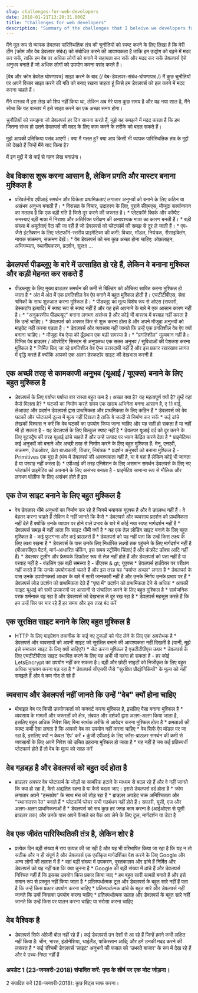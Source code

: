 ```yaml
---
slug: challenges-for-web-developers
date: 2018-01-21T13:20:31.000Z
title: "Challenges for web developers"
description: "Summary of the challenges that I beleive we developers face every day."
---
```



मैंने मूल रूप से व्यापक डेवलपर पारिस्थितिक तंत्र की चुनौतियों को स्पष्ट करने के लिए लिखा है कि मेरी टीम (क्रोम और वेब डेवलपर संबंध) को संबोधित करने की आवश्यकता है ताकि हम उद्योग को बढ़ने में मदद कर सकें, ताकि हम वेब पर अधिक लोगों को बनाने में सहायता कर सकें और मदद कर सकें डेवलपर्स ऐसे अनुभव बनाते हैं जो अधिक लोगों को उपयोग करना पसंद करते हैं।

[वेब और क्रोम देवरेल घोषणापत्र] साझा करने के बाद (/ वेब-डेवलपर-संबंध-घोषणापत्र /) मैं कुछ चुनौतियों पर अपने विचार साझा करने की गति को बनाए रखना चाहता हूं जिसे हम डेवलपर्स को हल करने में मदद करना चाहते हैं।

मैंने वास्तव में इस लेख को शिप नहीं किया था, लेकिन अब मेरे पास कुछ समय है और यह नया साल है, मैंने सोचा कि यह वास्तव में इसे साझा करने का एक अच्छा समय होगा।

चुनौतियों को समझना जो डेवलपर्स हर दिन सामना करते हैं, मुझे यह समझने में मदद करता है कि हम जितना संभव हो उतने डेवलपर्स की मदद के लिए काम करने के तरीके को बदल सकते हैं।

मुझे आपकी प्रतिक्रिया पसंद आएगी। क्या मै गलत हु? क्या आप किसी भी व्यापक पारिस्थितिक तंत्र के मुद्दों को देखते हैं जिन्हें मैंने याद किया है?

मैं इन मुद्दों में से कई से गहन लेख बनाउंगा।

## वेब विकास शुरू करना आसान है, लेकिन प्रगति और मास्टर बनाना मुश्किल है

* परिवर्तनीय एपीआई समर्थन और विक्रेता प्राथमिकताएं लगातार अनुभवों को बनाने के लिए कठिन या असंभव अनुभव बनाती हैं। * विरासत के विचार, उदाहरण के लिए, पुराने सीएमएस, मौजूदा कार्यान्वयन का मतलब है कि एक बड़ी गति है जिसे दूर करने की जरूरत है। * प्लेटफॉर्म क्विर्क और कॉम्पैट समस्याएं बड़ी मात्रा में निराशा और अतिरिक्त परीक्षण की अनावश्यक मात्रा का कारण बनती हैं। * बड़ी संख्या में अमूर्तताएं पैदा की जा रही हैं जो डेवलपर्स को प्लेटफॉर्म की समझ से दूर ले जाती हैं। * एप-जैसे इंटरैक्शन के लिए प्लेटफॉर्म-स्तरीय प्राइमेटिव्स की कमी: विचार, मॉडल, नियंत्रक, रीसाइक्लिंग, नायक संक्रमण, संक्रमण देखें। * वेब डेवलपर्स को सब कुछ अच्छा होना चाहिए: ऑफ़लाइन, अभिगम्यता, स्थानीयकरण, प्रदर्शन, सुरक्षा ...

## डेवलपर्स पीडब्लूए के बारे में उत्साहित हो रहे हैं, लेकिन वे बनाना मुश्किल और कड़ी मेहनत कर सकते हैं

* पीडब्ल्यूए के लिए मुख्य ब्राउज़र समर्थन की कमी से बिल्डिंग को औचित्य साबित करना मुश्किल हो जाता है * अंत में अंत में एक प्रगतिशील वेब ऐप बनाने में बहुत मुश्किल होती है। एचटीटीपीएस, सेवा श्रमिकों के साथ शुरुआत करना मुश्किल है। * पीडब्लूए का मूल्य विशेष रूप से ओएस (सफारी, डेस्कटॉप इत्यादि) में स्पष्ट रूप से स्पष्ट नहीं है और यह इसे अपनाने के बारे में एक आसान कारण नहीं है। * "अनुकरणीय पीडब्ल्यूए" बनाना लगभग असंभव है और कोई भी वास्तव में परवाह नहीं करता है कि उन्हें चाहिए। * डेवलपर्स को अक्सर फिर से शुरू करना होता है और अपने मौजूदा अनुभवों को माइग्रेट नहीं करना पड़ता है। * डेवलपर्स और व्यवसाय नहीं जानते कि उन्हें एक प्रगतिशील वेब ऐप क्यों बनाना चाहिए। * मौजूदा वेब ऐप्स की ढूँढथाम एक बड़ी समस्या है। * "प्रगतिशील" मूल्यवान नहीं है। विभिन्न वेब ब्राउज़र / ऑपरेटिंग सिस्टम से अनुपलब्ध एक सतत अनुभव / सुविधाओं की पेशकश करना मुश्किल है * निर्मित किए जा रहे प्रगतिशील वेब ऐप्स उत्तरदायी नहीं हैं और इस प्रकार रखरखाव लागत में वृद्धि करते हैं क्योंकि आपको एक अलग डेस्कटॉप साइट की देखभाल करनी है

## एक अच्छी तरह से कामकाजी अनुभव (यूआई / यूएक्स) बनाने के लिए बहुत मुश्किल है

* डेवलपर्स के लिए पर्याप्त पर्याप्त बार रास्ता बहुत कम है। अच्छा क्या है? यह महत्वपूर्ण क्यों है? तुम्हें वहां कैसे मिलता है? * घटकों का निर्माण करते समय एक खराब अभिनेता बनना आसान है, ए 11 वाई, लेआउट और प्रदर्शन डेवलपर्स द्वारा प्राथमिकता और प्राथमिकता के लिए कठिन हैं * डेवलपर्स को वेब घटकों और प्लेटफार्म टूल्स में मूल्य नहीं दिखता है ताकि वे जल्दी से निर्माण कर सकें * कई ढांचे लेखकों विश्वास न करें कि वेब घटकों का उपयोग किया जाना चाहिए और यह सही हो सकता है या नहीं भी हो सकता है - यह डेवलपर्स के लिए बिल्कुल स्पष्ट नहीं है * डेवलपर यूआई दर्द को दूर करने के लिए बूटस्ट्रैप की तरह यूआई ढांचे चाहते हैं और उन्हें उत्पाद पर ध्यान केंद्रित करने देता है * प्राइमेटिव्स कई अनुभवों को बनाने और अच्छी तरह से निर्माण करने के लिए बहुत मुश्किल हैं: मेनू, एनएवी, संक्रमण, टेकओवर, डेटा बाध्यकारी, विचार, नियंत्रक * प्रदर्शन अनुभवों को बनाना मुश्किल है - Primitives एक मुद्दा है (मंच में डेवलपर्स की आवश्यकता नहीं है, या वे वहां हैं लेकिन कोई भी जानता है या परवाह नहीं करता है) * एपीआई की तरह एनिमेशन के लिए असमान समर्थन डेवलपर्स के लिए नए प्लेटफॉर्म प्राइमेटिव को अपनाने के लिए असंभव बनाता है - प्राइमेटिव सामान्य रूप से मौलिक और लगभग पॉलीफ के लिए असंभव होते हैं इल

## एक तेज साइट बनाने के लिए बहुत मुश्किल है

* वेब डेवलपर धीमे अनुभवों का निर्माण कर रहे हैं जिनमें भयानक यूएक्स है और वे उपलब्ध नहीं हैं। वे बेहतर करना चाहते हैं लेकिन वे नहीं जानते कि कैसे * डेवलपर्स और व्यवसाय प्रदर्शन को प्राथमिकता नहीं देते हैं क्योंकि उनके व्यापार पर होने वाले प्रभाव के बारे में कोई नया स्पष्ट मार्गदर्शन नहीं है * डेवलपर्स समझ में नहीं आता कि साइट धीमी क्यों है * यह एक तेज़ लोडिंग साइट बनाने के लिए बहुत मुश्किल है - कई फुटगन्स और कई ब्राउज़र्स हैं * डेवलपर्स को यह नहीं पता कि उन्हें किस लक्ष्य के लिए लक्ष्य रखना है * डेवलपर्स के पास उनके लिए निर्धारित लक्ष्यों तक पहुंचने के लिए मार्गदर्शन नहीं है (पीआरपीएल पैटर्न, मार्ग-आधारित चंकिंग, इस समय स्ट्रीमिंग चिंताएं हैं और कंक्रीट डॉक्स आदि नहीं हैं) * डेवलपर टूलींग और फ्रेमवर्क डिफ़ॉल्ट रूप से तेज़ नहीं होते हैं और डेवलपर्स को पता नहीं है या परवाह नहीं है - बंडलिंग एक बड़ी समस्या है - डीएक्स & gt; यूएक्स * डेवलपर्स हार्डवेयर पर परीक्षण नहीं करते हैं कि उनके उपयोगकर्ता चलते हैं और इस तरह यह "पर्याप्त अच्छा" लगता है * डेवलपर्स के पास उनके उपयोगकर्ता आधार के बारे में सारी जानकारी नहीं है और उनके निर्णय उनके प्रभाव पर हैं * डेवलपर्स लोड प्रदर्शन को प्राथमिकता देते हैं "पृष्ठ में" प्रदर्शन को प्राथमिकता देने से अधिक * आपकी साइट यूआई को सभी उपकरणों पर आसानी से संचालित करने के लिए बहुत मुश्किल है * सार्वजनिक परफ शर्मनाक बढ़ रहा है और डेवलपर्स को देखभाल से दूर रख रहा है * डेवलपर्स महसूस करते हैं कि हम उन्हें सिर पर मार रहे हैं हर समय और इस तरह बंद करें

## एक सुरक्षित साइट बनाने के लिए बहुत मुश्किल है

* HTTP के लिए माइग्रेशन तकनीक के कई नए टुकड़ों को गोद लेने के लिए एक अवरोधक है * डेवलपर्स और व्यवसायों को अपनी साइट को सुरक्षित बनाने की आवश्यकता नहीं दिखती है (यानी, मुझे इसे समाचार साइट के लिए क्यों चाहिए?) * सेट करना मुश्किल है एचटीटीपीएस ऊपर * डेवलपर्स के लिए एचटीटीपीएस साइट स्थापित करने के लिए यह अभी भी महंगा हो सकता है - हर कोई LetsEncrypt का उपयोग नहीं कर सकता है। बड़ी और छोटी साइटों को निजीकृत के लिए बहुत अधिक भुगतान करना पड़ रहा है * डेवलपर्स सीएसपी जैसे "सुरक्षित प्रौद्योगिकियों" के मूल्य को नहीं समझते हैं और वे कम गोद ले रहे हैं

## व्यवसाय और डेवलपर्स नहीं जानते कि उन्हें "वेब" क्यों होना चाहिए

* मोबाइल वेब पर किसी उपयोगकर्ता को कनवर्ट करना मुश्किल है, इसलिए पैसा बनाना मुश्किल है * व्यवसाय के मामलों और जरूरतों को क्षेत्र, लंबवत और दर्शकों द्वारा अलग-अलग किया जाता है, इसलिए बहुत अधिक निवेश किए बिना सार्थक तरीके से आवेदन करना मुश्किल होता है * क्षमताओं की स्पष्ट कमी ऐसा लगता है कि आपको वेब का उपयोग नहीं करना चाहिए * वेब सिर्फ ऐप मॉडल पर जा रहा है, इसलिए क्यों न केवल 'ऐप' करें • कुंजी एपीआई के लिए क्रॉस-ब्राउज़र समर्थन की कमी से व्यवसायों के लिए अपने निवेश को उचित ठहराना मुश्किल हो जाता है * यह नहीं है जब कई प्रतिस्पर्धी प्लेटफार्म होते हैं तो वेब के मूल्य को साफ़ करें

## वेब गड़बड़ है और डेवलपर्स को बहुत दर्द होता है

* ब्राउज़र अक्सर वेब प्लेटफार्म के जोड़ों या सामरिक हटाने के माध्यम से बदल रहे हैं और वे नहीं जानते कि क्या हो रहा है, कैसे अद्यतित रहना है या कैसे बदला जाए। इससे डेवलपर्स दर्द होता है * क्रोम लगातार अपने "हस्तक्षेप" के साथ मंच को तोड़ रहा है * ब्राउज़र अपडेट चक्र अनिश्चितता और "स्थानांतरण रेत" बनाते हैं * प्लेटफॉर्म प्लेयर सभी गठबंधन नहीं होते हैं। सफारी, यूसी, एज और अलग-अलग प्राथमिकताओं हैं * डेवलपर्स को सब कुछ हर जगह काम करना है (आईओएस से यूसी ब्राउज़र तक) और उनके पास अपने फैसले का बैक अप लेने के लिए टूल, मार्गदर्शन या डेटा है

## वेब एक जीवंत पारिस्थितिकी तंत्र है, लेकिन शोर है

* प्रत्येक दिन बड़ी संख्या में राय उत्पन्न की जा रही है और यह भी परिभाषित किया जा रहा है कि यह न तो सटीक और न ही संपूर्ण है और डेवलपर्स एक एकीकृत मार्गदर्शिका पेश करने के लिए Google और अन्य लोगों की तलाश में हैं * वहां बड़ी संख्या में उपकरण, पुस्तकालय और ढांचे हैं निर्मित और डेवलपर्स को यह नहीं पता कि क्या चुनना है * Google की बड़ी संख्या में ढांचे हैं और डेवलपर्स निश्चित नहीं हैं कि इसका उपयोग किस प्रकार किया जाए * हम बहुत सारी सामग्री बनाते हैं और इसे समान रूप से प्रस्तुत नहीं किया जाता है * प्रतिस्पर्धात्मक टूल और डेवलपर्स के बहुत सारे नहीं हैं पता है कि उन्हें किस प्रकार उपयोग करना चाहिए * प्रतिस्पर्धात्मक ढांचे के बहुत सारे और डेवलपर्स नहीं जानते कि उन्हें किसका उपयोग करना चाहिए * प्रतिस्पर्धात्मक सलाह और डेवलपर्स के बहुत सारे नहीं जानते कि उन्हें किस पर पालन करना चाहिए या भरोसा करना चाहिए

## वेब वैश्विक है

* डेवलपर्स सिर्फ अंग्रेजी बोल नहीं रहे हैं। कई डेवलपर्स उन देशों से आ रहे हैं जिन्हें हमने कभी लक्षित नहीं किया है: चीन, भारत, इंडोनेशिया, थाईलैंड, पाकिस्तान आदि; और हमें उनकी मदद करने की ज़रूरत है * कई पश्चिमी डेवलपर्स 'लाइट' अनुभवों की फसल को 'उभरते बाजार' के रूप में देख रहे हैं और वे उच्च-निष्ठा नहीं हैं

### अपडेट 1 (23-जनवरी-2018) संपादित करें: पृष्ठ के शीर्ष पर एक नोट जोड़ना।

2 संपादित करें (28-जनवरी-2018): कुछ बिट्स साफ करना।
